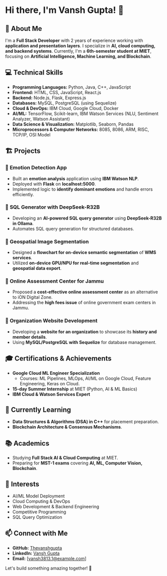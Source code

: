 # Hi there, I'm Vansh Gupta! 👋

## 🚀 About Me
I'm a **Full Stack Developer** with 2 years of experience working with **application and presentation layers**. I specialize in **AI, cloud computing, and backend systems**. Currently, I'm a **6th-semester student at MIET**, focusing on **Artificial Intelligence, Machine Learning, and Blockchain**.

## 💻 Technical Skills
- **Programming Languages:** Python, Java, C++, JavaScript
- **Frontend:** HTML, CSS, JavaScript, React.js
- **Backend:** Node.js, Flask, Express.js
- **Databases:** MySQL, PostgreSQL (using Sequelize)
- **Cloud & DevOps:** IBM Cloud, Google Cloud, Docker
- **AI/ML:** TensorFlow, Scikit-learn, IBM Watson Services (NLU, Sentiment Analyzer, Watson Assistant)
- **Data Science & Visualization:** Matplotlib, Seaborn, Pandas
- **Microprocessors & Computer Networks:** 8085, 8086, ARM, RISC, TCP/IP, OSI Model

## 🏗️ Projects
### 🔹 **Emotion Detection App**
- Built an **emotion analysis** application using **IBM Watson NLP**.
- Deployed with **Flask** on **localhost:5000**.
- Implemented logic to **identify dominant emotions** and handle errors efficiently.

### 🔹 **SQL Generator with DeepSeek-R32B**
- Developing an **AI-powered SQL query generator** using **DeepSeek-R32B in Ollama**.
- Automates SQL query generation for structured databases.

### 🔹 **Geospatial Image Segmentation**
- Designed a **flowchart for on-device semantic segmentation** of **WMS services**.
- Utilized **on-device GPU/NPU for real-time segmentation** and **geospatial data export**.

### 🔹 **Online Assessment Center for Jammu**
- Proposed a **cost-effective online assessment center** as an alternative to iON Digital Zone.
- Addressing the **high fees issue** of online government exam centers in Jammu.

### 🔹 **Organization Website Development**
- Developing a **website for an organization** to showcase its **history and member details**.
- Using **MySQL/PostgreSQL with Sequelize** for database management.

## 🎓 Certifications & Achievements
- **Google Cloud ML Engineer Specialization**
  - Courses: ML Pipelines, MLOps, AI/ML on Google Cloud, Feature Engineering, Keras on Cloud.
- **15-day Summer Internship** at MIET (Python, AI & ML Basics)
- **IBM Cloud & Watson Services Expert**

## 📖 Currently Learning
- **Data Structures & Algorithms (DSA) in C++** for placement preparation.
- **Blockchain Architecture & Consensus Mechanisms**.

## 📚 Academics
- Studying **Full Stack AI & Cloud Computing** at MIET.
- Preparing for **MST-1 exams** covering **AI, ML, Computer Vision, Blockchain**.

## 🌱 Interests
- AI/ML Model Deployment
- Cloud Computing & DevOps
- Web Development & Backend Engineering
- Competitive Programming
- SQL Query Optimization

## 📫 Connect with Me
- **GitHub:** [Thevanshgupta](https://github.com/Thevanshgupta)
- **LinkedIn:** [Vansh Gupta](#)
- **Email:** [vansh3813.1@example.com]

Let's build something amazing together! 🚀
